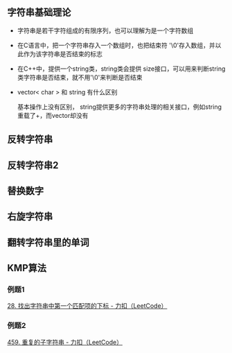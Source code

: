 ## 字符串基础理论

*   字符串是若干字符组成的有限序列，也可以理解为是一个字符数组

*   在C语言中，把一个字符串存入一个数组时，也把结束符 '\0'存入数组，并以此作为该字符串是否结束的标志

*   在C++中，提供一个string类，string类会提供 size接口，可以用来判断string类字符串是否结束，就不用'\0'来判断是否结束

*   vector< char > 和 string 有什么区别

    基本操作上没有区别， string提供更多的字符串处理的相关接口，例如string 重载了+，而vector却没有

## 反转字符串



## 反转字符串2



## 替换数字



## 右旋字符串



## 翻转字符串里的单词



## KMP算法

### 例题1

[28. 找出字符串中第一个匹配项的下标 - 力扣（LeetCode）](https://leetcode.cn/problems/find-the-index-of-the-first-occurrence-in-a-string/description/)



### 例题2

[459. 重复的子字符串 - 力扣（LeetCode）](https://leetcode.cn/problems/repeated-substring-pattern/description/)



